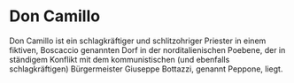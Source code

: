 # Don Camillo

Don Camillo ist ein schlagkräftiger und schlitzohriger Priester in einem fiktiven, Boscaccio genannten Dorf in der norditalienischen Poebene, der in ständigem Konflikt mit dem kommunistischen (und ebenfalls schlagkräftigen) Bürgermeister Giuseppe Bottazzi, genannt Peppone, liegt.
